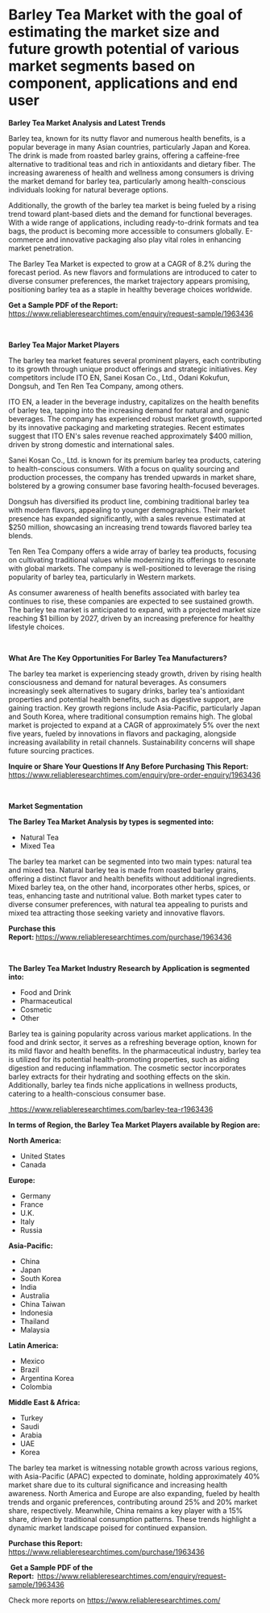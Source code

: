 <p><h1>Barley Tea Market with the goal of estimating the market size and future growth potential of various market segments based on component, applications and end user</h1></p><p><strong>Barley Tea Market Analysis and Latest Trends</strong></p>
<p><p>Barley tea, known for its nutty flavor and numerous health benefits, is a popular beverage in many Asian countries, particularly Japan and Korea. The drink is made from roasted barley grains, offering a caffeine-free alternative to traditional teas and rich in antioxidants and dietary fiber. The increasing awareness of health and wellness among consumers is driving the market demand for barley tea, particularly among health-conscious individuals looking for natural beverage options.</p><p>Additionally, the growth of the barley tea market is being fueled by a rising trend toward plant-based diets and the demand for functional beverages. With a wide range of applications, including ready-to-drink formats and tea bags, the product is becoming more accessible to consumers globally. E-commerce and innovative packaging also play vital roles in enhancing market penetration. </p><p>The Barley Tea Market is expected to grow at a CAGR of 8.2% during the forecast period. As new flavors and formulations are introduced to cater to diverse consumer preferences, the market trajectory appears promising, positioning barley tea as a staple in healthy beverage choices worldwide.</p></p>
<p><strong>Get a Sample PDF of the Report:&nbsp;</strong> <a href="https://www.reliableresearchtimes.com/enquiry/request-sample/1963436?utm_campaign=2643&utm_medium=2&utm_source=Github&utm_content=ia&utm_term=07042025&utm_id=barley-tea">https://www.reliableresearchtimes.com/enquiry/request-sample/1963436</a></p>
<p>&nbsp;</p>
<p><strong>Barley Tea Major Market Players</strong></p>
<p><p>The barley tea market features several prominent players, each contributing to its growth through unique product offerings and strategic initiatives. Key competitors include ITO EN, Sanei Kosan Co., Ltd., Odani Kokufun, Dongsuh, and Ten Ren Tea Company, among others. </p><p>ITO EN, a leader in the beverage industry, capitalizes on the health benefits of barley tea, tapping into the increasing demand for natural and organic beverages. The company has experienced robust market growth, supported by its innovative packaging and marketing strategies. Recent estimates suggest that ITO EN's sales revenue reached approximately $400 million, driven by strong domestic and international sales.</p><p>Sanei Kosan Co., Ltd. is known for its premium barley tea products, catering to health-conscious consumers. With a focus on quality sourcing and production processes, the company has trended upwards in market share, bolstered by a growing consumer base favoring health-focused beverages.</p><p>Dongsuh has diversified its product line, combining traditional barley tea with modern flavors, appealing to younger demographics. Their market presence has expanded significantly, with a sales revenue estimated at $250 million, showcasing an increasing trend towards flavored barley tea blends.</p><p>Ten Ren Tea Company offers a wide array of barley tea products, focusing on cultivating traditional values while modernizing its offerings to resonate with global markets. The company is well-positioned to leverage the rising popularity of barley tea, particularly in Western markets.</p><p>As consumer awareness of health benefits associated with barley tea continues to rise, these companies are expected to see sustained growth. The barley tea market is anticipated to expand, with a projected market size reaching $1 billion by 2027, driven by an increasing preference for healthy lifestyle choices.</p></p>
<p>&nbsp;</p>
<p><strong>What Are The Key Opportunities For Barley Tea Manufacturers?</strong></p>
<p><p>The barley tea market is experiencing steady growth, driven by rising health consciousness and demand for natural beverages. As consumers increasingly seek alternatives to sugary drinks, barley tea's antioxidant properties and potential health benefits, such as digestive support, are gaining traction. Key growth regions include Asia-Pacific, particularly Japan and South Korea, where traditional consumption remains high. The global market is projected to expand at a CAGR of approximately 5% over the next five years, fueled by innovations in flavors and packaging, alongside increasing availability in retail channels. Sustainability concerns will shape future sourcing practices.</p></p>
<p><strong>Inquire or Share Your Questions If Any Before Purchasing This Report:</strong> <a href="https://www.reliableresearchtimes.com/enquiry/pre-order-enquiry/1963436?utm_campaign=2643&utm_medium=2&utm_source=Github&utm_content=ia&utm_term=07042025&utm_id=barley-tea">https://www.reliableresearchtimes.com/enquiry/pre-order-enquiry/1963436</a></p>
<p>&nbsp;</p>
<p><strong>Market Segmentation</strong></p>
<p><strong>The Barley Tea Market Analysis by types is segmented into:</strong></p>
<p><ul><li>Natural Tea</li><li>Mixed Tea</li></ul></p>
<p><p>The barley tea market can be segmented into two main types: natural tea and mixed tea. Natural barley tea is made from roasted barley grains, offering a distinct flavor and health benefits without additional ingredients. Mixed barley tea, on the other hand, incorporates other herbs, spices, or teas, enhancing taste and nutritional value. Both market types cater to diverse consumer preferences, with natural tea appealing to purists and mixed tea attracting those seeking variety and innovative flavors.</p></p>
<p><strong>Purchase this Report:&nbsp;</strong><a href="https://www.reliableresearchtimes.com/purchase/1963436?utm_campaign=2643&utm_medium=2&utm_source=Github&utm_content=ia&utm_term=07042025&utm_id=barley-tea">https://www.reliableresearchtimes.com/purchase/1963436</a></p>
<p>&nbsp;</p>
<p><strong>The Barley Tea Market Industry Research by Application is segmented into:</strong></p>
<p><ul><li>Food and Drink</li><li>Pharmaceutical</li><li>Cosmetic</li><li>Other</li></ul></p>
<p><p>Barley tea is gaining popularity across various market applications. In the food and drink sector, it serves as a refreshing beverage option, known for its mild flavor and health benefits. In the pharmaceutical industry, barley tea is utilized for its potential health-promoting properties, such as aiding digestion and reducing inflammation. The cosmetic sector incorporates barley extracts for their hydrating and soothing effects on the skin. Additionally, barley tea finds niche applications in wellness products, catering to a health-conscious consumer base.</p></p>
<p><a href="https://www.reliableresearchtimes.com/barley-tea-r1963436?utm_campaign=2643&utm_medium=2&utm_source=Github&utm_content=ia&utm_term=07042025&utm_id=barley-tea">&nbsp;https://www.reliableresearchtimes.com/barley-tea-r1963436</a></p>
<p><strong>In terms of Region, the Barley Tea Market Players available by Region are:</strong></p>
<p>
    <p> <strong> North America: </strong>
        <ul>
            <li>United States</li>
            <li>Canada</li>
        </ul>
        </p> 
    <p> <strong> Europe: </strong>
        <ul>
            <li>Germany</li>
            <li>France</li>
            <li>U.K.</li>
            <li>Italy</li>
            <li>Russia</li>
        </ul>
        </p> 
    <p> <strong> Asia-Pacific: </strong>
        <ul>
            <li>China</li>
            <li>Japan</li>
            <li>South Korea</li>
            <li>India</li>
            <li>Australia</li>
            <li>China Taiwan</li>
            <li>Indonesia</li>
            <li>Thailand</li>
            <li>Malaysia</li>
        </ul>
        </p> 
    <p> <strong> Latin America: </strong>
        <ul>
            <li>Mexico</li>
            <li>Brazil</li>
            <li>Argentina Korea</li>
            <li>Colombia</li>
        </ul>
        </p> 
    <p> <strong> Middle East & Africa: </strong>
        <ul>
            <li>Turkey</li>
            <li>Saudi</li>
            <li>Arabia</li>
            <li>UAE</li>
            <li>Korea</li>
        </ul>
    </p>
    </p>
<p><p>The barley tea market is witnessing notable growth across various regions, with Asia-Pacific (APAC) expected to dominate, holding approximately 40% market share due to its cultural significance and increasing health awareness. North America and Europe are also expanding, fueled by health trends and organic preferences, contributing around 25% and 20% market share, respectively. Meanwhile, China remains a key player with a 15% share, driven by traditional consumption patterns. These trends highlight a dynamic market landscape poised for continued expansion.</p></p>
<p><strong>Purchase this Report: </strong><a href="https://www.reliableresearchtimes.com/purchase/1963436?utm_campaign=2643&utm_medium=2&utm_source=Github&utm_content=ia&utm_term=07042025&utm_id=barley-tea">https://www.reliableresearchtimes.com/purchase/1963436</a></p>
<p>&nbsp;<strong>Get a Sample PDF of the Report:&nbsp;&nbsp;</strong><a href="https://www.reliableresearchtimes.com/enquiry/request-sample/1963436?utm_campaign=2643&utm_medium=2&utm_source=Github&utm_content=ia&utm_term=07042025&utm_id=barley-tea">https://www.reliableresearchtimes.com/enquiry/request-sample/1963436</a></p>
<p><strong></strong></p>
<p>Check more reports on <a href="https://www.reliableresearchtimes.com/?utm_campaign=2643&utm_medium=2&utm_source=Github&utm_content=ia&utm_term=07042025&utm_id=barley-tea">https://www.reliableresearchtimes.com/</a></p>